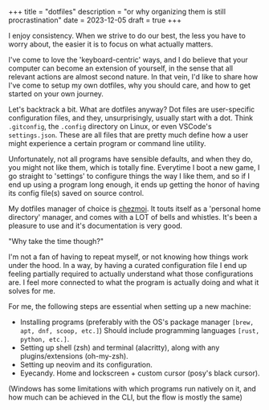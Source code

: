 +++
title = "dotfiles"
description = "or why organizing them is still procrastination"
date = 2023-12-05
draft = true
+++

I enjoy consistency. When we strive to do our best, the less you have to worry about,
the easier it is to focus on what actually matters.

<!-- more -->

I've come to love the 'keyboard-centric' ways, and I do believe that your computer
can become an extension of yourself, in the sense that all relevant actions are almost second nature.
In that vein, I'd like to share how I've come to setup my own dotfiles, why you should care,
and how to get started on your own journey.

Let's backtrack a bit. What are dotfiles anyway?
Dot files are user-specific configuration files, and they, unsurprisingly, usually start
with a dot.
Think `.gitconfig`, the `.config` directory on Linux, or even VSCode's `settings.json`.
These are all files that are pretty much define how a user might experience a certain
program or command line utility.

Unfortunately, not all programs have sensible defaults, and when they do, you might
not like them, which is totally fine. Everytime I boot a new game, I go straight to 'settings' 
to configure things the way I like them, and so if I end up using a program long enough,
it ends up getting the honor of having its config file(s) saved on source control.

My dotfiles manager of choice is [chezmoi](https://www.chezmoi.io/). 
It touts itself as a 'personal home directory' manager, and comes with a LOT of bells and whistles.
It's been a pleasure to use and it's documentation is very good.

"Why take the time though?" 

I'm not a fan of having to repeat myself, or not knowing how things work under the
hood. In a way, by having a curated configuration file I end up feeling partially
required to actually understand what those configurations are. I feel more connected
to what the program is actually doing and what it solves for me.



For me, the following steps are essential when setting up a new machine:
- Installing programs (preferably with the OS's package manager `[brew, apt, dnf, scoop, etc.]`)
Should include programming languages `[rust, python, etc.]`.
- Setting up shell (zsh) and terminal (alacritty), along with any plugins/extensions (oh-my-zsh).
- Setting up neovim and its configuration. 
- Eyecandy. Home and lockscreen + custom cursor (posy's black cursor).

(Windows has some limitations with which programs run natively on it, and how much can be achieved in the CLI,
but the flow is mostly the same)
